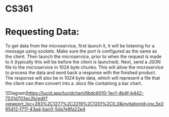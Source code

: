 # CS361
# Requesting Data:
To get data from the microservice, first launch it, it will be listening for a message using sockets.  Make sure the port is configured as the same as the client.  Then launch the microservice, prior to when the request is made to it (typically this will be before the client is launched).  Next, send a JSON file to the microservice in 1024 byte chunks.  This will allow the microservice to process the data and send back a response with the finished product.  The response will also be in 1024 byte data, which will represent a file that the client can then convert into a .docx file containing a bar chart.

![Diagram]https://lucid.app/lucidchart/6bdc6010-1ec1-4b4f-b442-7531d703ec2b/edit?viewport_loc=283%2C1277%2C2219%2C1201%2C0_0&invitationId=inv_5e295412-f711-43ad-bac0-5da7e8fa22e4
